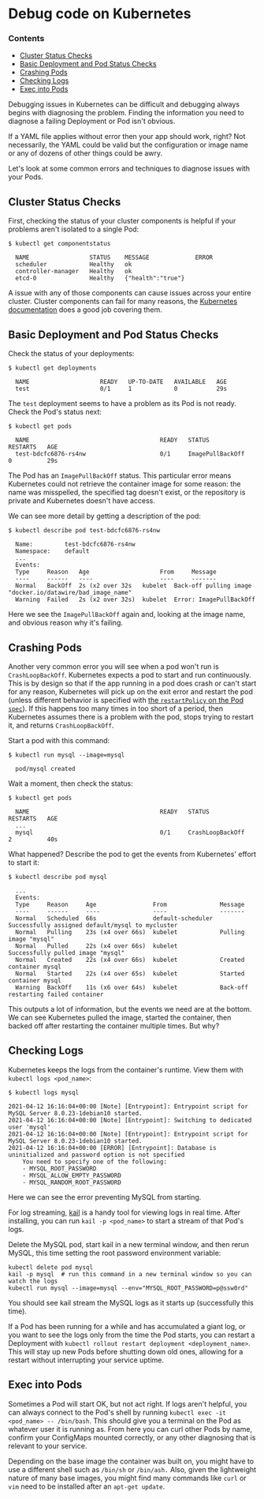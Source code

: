 # Debug code on Kubernetes

<div class="docs-article-toc">
<h3>Contents</h3>

* [Cluster Status Checks](#cluster-status-checks)
* [Basic Deployment and Pod Status Checks](#basic-deployment-and-pod-status-checks)
* [Crashing Pods](#crashing-pods)
* [Checking Logs](#checking-logs)
* [Exec into Pods](#exec-into-pods)

</div>

Debugging issues in Kubernetes can be difficult and debugging always begins with diagnosing the problem. Finding the information you need to diagnose a failing Deployment or Pod isn't obvious.

If a YAML file applies without error then your app should work, right?  Not necessarily, the YAML could be valid but the configuration or image name or any of dozens of other things could be awry.

Let's look at some common errors and techniques to diagnose issues with your Pods.

## Cluster Status Checks

First, checking the status of your cluster components is helpful if your problems aren't isolated to a single Pod:

```
$ kubectl get componentstatus
  
  NAME                 STATUS    MESSAGE             ERROR
  scheduler            Healthy   ok
  controller-manager   Healthy   ok
  etcd-0               Healthy   {"health":"true"}
```

A issue with any of those components can cause issues across your entire cluster.  Cluster components can fail for many reasons, the [Kubernetes documentation](https://kubernetes.io/docs/tasks/debug-application-cluster/debug-cluster/#a-general-overview-of-cluster-failure-modes) does a good job covering them.

## Basic Deployment and Pod Status Checks

Check the status of your deployments:

```
$ kubectl get deployments
  
  NAME                    READY   UP-TO-DATE   AVAILABLE   AGE
  test                    0/1     1            0           29s
```

The `test` deployment seems to have a problem as its Pod is not ready.  Check the Pod's status next:

```
$ kubectl get pods
  
  NAME                                     READY   STATUS             RESTARTS   AGE
  test-bdcfc6876-rs4nw                     0/1     ImagePullBackOff   0          29s
```

The Pod has an `ImagePullBackOff` status.  This particular error means Kubernetes could not retrieve the container image for some reason: the name was misspelled, the specified tag doesn't exist, or the repository is private and Kubernetes doesn't have access.

We can see more detail by getting a description of the pod:

```
$ kubectl describe pod test-bdcfc6876-rs4nw
  
  Name:         test-bdcfc6876-rs4nw
  Namespace:    default
  ...
  Events:
  Type     Reason   Age                    From     Message
  ----     ------   ----                   ----     -------
  Normal   BackOff  2s (x2 over 32s   kubelet  Back-off pulling image "docker.io/datawire/bad_image_name"
  Warning  Failed   2s (x2 over 32s)  kubelet  Error: ImagePullBackOff
```

Here we see the `ImagePullBackOff` again and, looking at the image name, and obvious reason why it's failing.

## Crashing Pods

Another very common error you will see when a pod won't run is `CrashLoopBackOff`.  Kubernetes expects a pod to start and run continuously.  This is by design so that if the app running in a pod does crash or can't start for any reason, Kubernetes will pick up on the exit error and restart the pod (unless different behavior is specified with [the `restartPolicy` on the Pod `spec`](https://kubernetes.io/docs/concepts/workloads/pods/pod-lifecycle/#restart-policy)).  If this happens too many times in too short of a period, then Kubernetes assumes there is a problem with the pod, stops trying to restart it, and returns `CrashLoopBackOff`.

Start a pod with this command:

```
$ kubectl run mysql --image=mysql
  
  pod/mysql created
```

Wait a moment, then check the status:

```
$ kubectl get pods
  
  NAME                                     READY   STATUS             RESTARTS   AGE
  ...
  mysql                                    0/1     CrashLoopBackOff   2          40s
```

What happened?  Describe the pod to get the events from Kubernetes' effort to start it:  

```
$ kubectl describe pod mysql
  
  ...
  Events:
  Type     Reason     Age                From               Message
  ----     ------     ----               ----               -------
  Normal   Scheduled  66s                default-scheduler  Successfully assigned default/mysql to mycluster
  Normal   Pulling    23s (x4 over 66s)  kubelet            Pulling image "mysql"
  Normal   Pulled     22s (x4 over 66s)  kubelet            Successfully pulled image "mysql"
  Normal   Created    22s (x4 over 66s)  kubelet            Created container mysql
  Normal   Started    22s (x4 over 65s)  kubelet            Started container mysql
  Warning  BackOff    11s (x6 over 64s)  kubelet            Back-off restarting failed container
```

This outputs a lot of information, but the events we need are at the bottom.  We can see Kubernetes pulled the image, started the container, then backed off after restarting the container multiple times.  But why?

## Checking Logs

Kubernetes keeps the logs from the container's runtime.  View them with `kubectl logs <pod_name>`:

```
$ kubectl logs mysql

2021-04-12 16:16:04+00:00 [Note] [Entrypoint]: Entrypoint script for MySQL Server 8.0.23-1debian10 started.
2021-04-12 16:16:04+00:00 [Note] [Entrypoint]: Switching to dedicated user 'mysql'
2021-04-12 16:16:04+00:00 [Note] [Entrypoint]: Entrypoint script for MySQL Server 8.0.23-1debian10 started.
2021-04-12 16:16:04+00:00 [ERROR] [Entrypoint]: Database is uninitialized and password option is not specified
    You need to specify one of the following:
    - MYSQL_ROOT_PASSWORD
    - MYSQL_ALLOW_EMPTY_PASSWORD
    - MYSQL_RANDOM_ROOT_PASSWORD
```

Here we can see the error preventing MySQL from starting.  

For log streaming, [kail](https://github.com/boz/kail) is a handy tool for viewing logs in real time.  After installing, you can run `kail -p <pod_name>` to start a stream of that Pod's logs.

Delete the MySQL pod, start kail in a new terminal window, and then rerun MySQL, this time setting the root password environment variable:

```
kubectl delete pod mysql
kail -p mysql  # run this command in a new terminal window so you can watch the logs
kubectl run mysql --image=mysql --env="MYSQL_ROOT_PASSWORD=p@ssw0rd"
```

You should see kail stream the MySQL logs as it starts up (successfully this time). 

If a Pod has been running for a while and has accumulated a giant log, or you want to see the logs only from the time the Pod starts, you can restart a Deployment with `kubectl rollout restart deployment <deployment_name>`.  This will stay up new Pods before shutting down old ones, allowing for a restart without interrupting your service uptime.


## Exec into Pods

Sometimes a Pod will start OK, but not act right.  If logs aren't helpful, you can always connect to the Pod's shell by running `kubectl exec -it <pod_name> -- /bin/bash`.  This should give you a terminal on the Pod as whatever user it is running as.  From here you can curl other Pods by name, confirm your ConfigMaps mounted correctly, or any other diagnosing that is relevant to your service.

Depending on the base image the container was built on, you might have to use a different shell such as `/bin/sh` or `/bin/ash.`  Also, given the lightweight nature of many base images, you might find many commands like `curl` or `vim` need to be installed after an `apt-get update`.